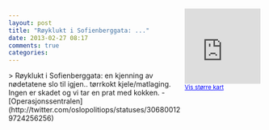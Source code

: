 ```yaml
---
layout: post
title: "Røyklukt i Sofienberggata: ..."
date: 2013-02-27 08:17
comments: true
categories: 
---
```

<div style="float:right; margin:5px; position:relative;top:-130px;"><iframe width="150" height="150" frameborder="0" scrolling="no" marginheight="0" marginwidth="0" src="http://maps.google.com/maps?q=Sofienberggata%0A,+Oslo&hl=no&t=m&z=14&output=embed&iwloc=&"></iframe><br/><small><a href="http://maps.google.com/maps?q=Sofienberggata%0A,+Oslo&hl=no&t=m&z=14&source=embed&iwloc=A" style="color:#0000FF;text-align:left" target="_new">Vis st&oslash;rre kart</a></small></div>
> Røyklukt i Sofienberggata: en kjenning av nødetatene slo til igjen.. tørrkokt kjele/matlaging. Ingen er skadet og vi tar en prat med kokken.
- [Operasjonssentralen](http://twitter.com/oslopolitiops/statuses/306800129724256256)
